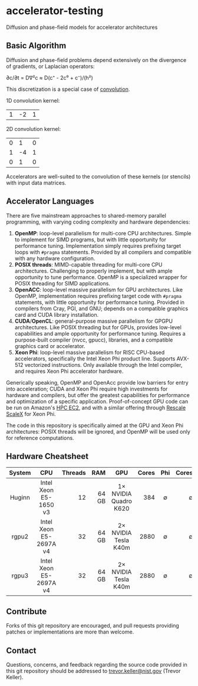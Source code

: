 # accelerator-testing
Diffusion and phase-field models for accelerator architectures


## Basic Algorithm
Diffusion and phase-field problems depend extensively on the divergence of gradients, or Laplacian operators:

&part;c/&part;t = D&nabla;&sup2;c &asymp; D(c&#8314; - 2c&#8304; + c&#8315;)/(h&sup2;)

This discretization is a special case of [convolution](https://en.wikipedia.org/wiki/Discrete_Laplace_operator#Image_Processing).

1D convolution kernel:

<table>
  <tr>
    <td>1</td>
    <td>-2</td>
    <td>1</td>
  </tr>
</table>

2D convolution kernel:

<table>
  <tr>
    <td>0</td>
    <td>1</td>
    <td>0</td>
  </tr>
  <tr>
    <td>1</td>
    <td>-4</td>
    <td>1</td>
  </tr>
  <tr>
    <td>0</td>
    <td>1</td>
    <td>0</td>
  </tr>
</table>

Accelerators are well-suited to the convolution of these kernels (or stencils) with input data matrices.


## Accelerator Languages

There are five mainstream approaches to shared-memory parallel programming,
with varying coding complexity and hardware dependencies:

 1. **OpenMP**: loop-level parallelism for multi-core CPU architectures.
    Simple to implement for SIMD programs, but with little opportunity for performance tuning.
    Implementation simply requires prefixing target loops with ```#pragma``` statements.
    Provided by all compilers and compatible with any hardware configuration.
 2. **POSIX threads**: MIMD-capable threading for multi-core CPU architectures.
    Challenging to properly implement, but with ample opportunity to tune performance.
    OpenMP is a specialized wrapper for POSIX threading for SIMD applications.
 3. **OpenACC**: loop-level massive parallelism for GPU architectures.
    Like OpenMP, implementation requires prefixing target code with ```#pragma``` statements,
    with little opportunity for performance tuning.
    Provided in compilers from Cray, PGI, and GNU;
    depends on a compatible graphics card and CUDA library installation.
 4. **CUDA**/**OpenCL**: general-purpose massive parallelism for GPGPU architectures.
    Like POSIX threading but for GPUs, provides low-level capabilities and ample opportunity for performance tuning.
    Requires a purpose-built compiler (nvcc, gpucc), libraries, and a compatible graphics card or accelerator.
 5. **Xeon Phi**: loop-level massive parallelism for RISC CPU-based accelerators,
    specifically the Intel Xeon Phi product line. Supports AVX-512 vectorized instructions.
    Only available through the Intel compiler, and requires Xeon Phi accelerator hardware.

Generically speaking, OpenMP and OpenAcc provide low barriers for entry into acceleration;
CUDA and Xeon Phi require high investments for hardware and compilers, but offer the greatest
capabilities for performance and optimization of a specific application.
Proof-of-concept GPU code can be run on Amazon's [HPC EC2](https://aws.amazon.com/ec2/Elastic-GPUs/), and
with a similar offering through [Rescale ScaleX](http://www.rescale.com/products/) for Xeon Phi.

The code in this repository is specifically aimed at the GPU and Xeon Phi architectures:
POSIX threads will be ignored, and OpenMP will be used only for reference computations.


## Hardware Cheatsheet
| System     | CPU                    | Threads | RAM   | GPU                         | Cores | Phi      | Cores    |
| :--------: | :--------------------: | ------: | ----: | :-------------------------: | ----: | :------: | -------: |
| Huginn     | Intel Xeon E5-1650 v3  | 12      | 64 GB | 1&times; NVIDIA Quadro K620 | 384   | &empty;  | &empty;  |
| rgpu2      | Intel Xeon E5-2697A v4 | 32      | 64 GB | 2&times; NVIDIA Tesla K40m  | 2880  | &empty;  | &empty;  |
| rgpu3      | Intel Xeon E5-2697A v4 | 32      | 64 GB | 2&times; NVIDIA Tesla K40m  | 2880  | &empty;  | &empty;  |


## Contribute
Forks of this git repository are encouraged, and pull requests providing patches
or implementations are more than welcome.


## Contact
Questions, concerns, and feedback regarding the source code provided in this git
repository should be addressed to trevor.keller@nist.gov (Trevor Keller).

